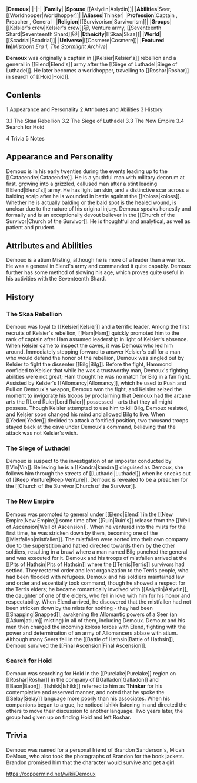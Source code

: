 |**Demoux**|
|-|-|
|**Family**|
|**Spouse**|[[Aslydin\|Aslydin]]|
|**Abilities**|Seer, [[Worldhopper\|Worldhopper]]|
|**Aliases**|Thinker|
|**Profession**|Captain , Preacher , General |
|**Religion**|[[Survivorism\|Survivorism]]|
|**Groups**|[[Kelsier's crew\|Kelsier's crew]]🐱︎, Venture army, [[Seventeenth Shard\|Seventeenth Shard]]🐱︎|
|**Ethnicity**|[[Skaa\|Skaa]]|
|**World**|[[Scadrial\|Scadrial]]|
|**Universe**|[[Cosmere\|Cosmere]]|
|**Featured In**|*Mistborn Era 1, The Stormlight Archive*|

**Demoux** was originally a captain in [[Kelsier\|Kelsier's]] rebellion and a general in [[Elend\|Elend's]] army after the [[Siege of Luthadel\|Siege of Luthadel]]. He later becomes a worldhopper, travelling to [[Roshar\|Roshar]] in search of [[Hoid\|Hoid]].

## Contents

1 Appearance and Personality
2 Attributes and Abilities
3 History

3.1 The Skaa Rebellion
3.2 The Siege of Luthadel
3.3 The New Empire
3.4 Search for Hoid


4 Trivia
5 Notes


## Appearance and Personality
Demoux is in his early twenties during the events leading up to the [[Catacendre\|Catacendre]]. He is a youthful man with military decorum at first, growing into a grizzled, callused man after a stint leading [[Elend\|Elend's]] army. He has light tan skin, and a distinctive scar across a balding scalp after he is wounded in battle against the [[Koloss\|koloss]]. Whether he is actually balding or the bald spot is the healed wound, is unclear due to the nature of his original injury.
Demoux speaks honestly and formally and is an exceptionally devout believer in the [[Church of the Survivor\|Church of the Survivor]]. He is thoughtful and analytical, as well as patient and prudent.

## Attributes and Abilities
Demoux is a atium Misting, although he is more of a leader than a warrior. He was a general in Elend's army and commanded it quite capably.
Demoux further has some method of slowing his age, which proves quite useful in his activities with the Seventeenth Shard.

## History
### The Skaa Rebellion
Demoux was loyal to [[Kelsier\|Kelsier]] and a terrific leader. Among the first recruits of Kelsier's rebellion, [[Ham\|Ham]] quickly promoted him to the rank of captain after Ham assumed leadership in light of Kelsier's absence. When Kelsier came to inspect the caves, it was Demoux who led him around. Immediately stepping forward to answer Kelsier's call for a man who would defend the honor of the rebellion, Demoux was singled out by Kelsier to fight the dissenter [[Bilg\|Bilg]].
Before the fight, Hammond confided to Kelsier that while he was a trustworthy man, Demoux's fighting abilities were not great; Ham thought he was no match for Bilg in a fair fight. Assisted by Kelsier's [[Allomancy\|Allomancy]], which he used to Push and Pull on Demoux's weapon, Demoux won the fight, and Kelsier seized the moment to invigorate his troops by proclaiming that Demoux had the arcane arts the [[Lord Ruler\|Lord Ruler]] possessed - arts that they all might possess. Though Kelsier attempted to use him to kill Bilg, Demoux resisted, and Kelsier soon changed his mind and allowed Bilg to live.
When [[Yeden\|Yeden]] decided to attack a fortified position, two thousand troops stayed back at the cave under Demoux's command, believing that the attack was not Kelsier's wish.

### The Siege of Luthadel
Demoux is suspect to the investigation of an imposter conducted by [[Vin\|Vin]]. Believing he is a [[Kandra\|kandra]] disguised as Demoux, she follows him through the streets of [[Luthadel\|Luthadel]] when he sneaks out of [[Keep Venture\|Keep Venture]]. Demoux is revealed to be a preacher for the [[Church of the Survivor\|Church of the Survivor]].

### The New Empire
Demoux was promoted to general under [[Elend\|Elend]] in the [[New Empire\|New Empire]] some time after [[Ruin\|Ruin's]] release from the [[Well of Ascension\|Well of Ascension]].
When he ventured into the mists for the first time, he was stricken down by them, becoming one of the [[Mistfallen\|mistfallen]]. The mistfallen were sorted into their own company due to the superstition and hatred directed towards them by the other soldiers, resulting in a brawl where a man named Bilg punched the general and was executed for it.
Demoux and his troops of mistfallen arrived at the [[Pits of Hathsin\|Pits of Hathsin]] where the [[Terris\|Terris]] survivors had settled. They restored order and lent organization to the Terris people, who had been flooded with refugees. Demoux and his soldiers maintained law and order and essentially took command, though he showed a respect for the Terris elders; he became romantically involved with [[Aslydin\|Aslydin]], the daughter of one of the elders, who fell in love with him for his honor and respectability.
When Elend arrived, he discovered that the mistfallen had not been stricken down by the mists for nothing - they had been [[Snapping\|Snapped]], awakening the Allomantic powers of a Seer (an [[Atium\|atium]] misting) in all of them, including Demoux. Demoux and his men then charged the incoming koloss forces with Elend, fighting with the power and determination of an army of Allomancers ablaze with atium. Although many Seers fell in the [[Battle of Hathsin\|Battle of Hathsin]], Demoux survived the [[Final Ascension\|Final Ascension]].

### Search for Hoid
Demoux was searching for Hoid in the [[Purelake\|Purelake]] region on [[Roshar\|Roshar]] in the company of [[Galladon\|Galladon]] and [[Baon\|Baon]]. [[Ishikk\|Ishikk]] referred to him as **Thinker** for his contemplative and reserved manner, and noted that he spoke the [[Selay\|Selay]] language more poorly than his associates. When his companions began to argue, he noticed Ishikk listening in and directed the others to move their discussion to another language. Two years later, the group had given up on finding Hoid and left Roshar.

## Trivia
Demoux was named for a personal friend of Brandon Sanderson's, Micah DeMoux, who also took the photographs of Brandon for the book jackets. Brandon promised him that the character would survive and get a girl.




https://coppermind.net/wiki/Demoux